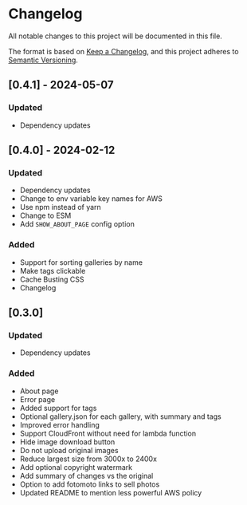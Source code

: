 # Changelog

All notable changes to this project will be documented in this file.

The format is based on [Keep a Changelog](https://keepachangelog.com/en/1.0.0/),
and this project adheres to [Semantic Versioning](https://semver.org/spec/v2.0.0.html).

## [0.4.1] - 2024-05-07

### Updated

- Dependency updates

## [0.4.0] - 2024-02-12

### Updated

- Dependency updates
- Change to env variable key names for AWS
- Use npm instead of yarn
- Change to ESM
- Add `SHOW_ABOUT_PAGE` config option

### Added
- Support for sorting galleries by name
- Make tags clickable
- Cache Busting CSS
- Changelog

## [0.3.0] 

### Updated

- Dependency updates

### Added
- About page
- Error page
- Added support for tags
- Optional gallery.json for each gallery, with summary and tags
- Improved error handling
- Support CloudFront without need for lambda function
- Hide image download button
- Do not upload original images
- Reduce largest size from 3000x to 2400x
- Add optional copyright watermark
- Add summary of changes vs the original
- Option to add fotomoto links to sell photos
- Updated README to mention less powerful AWS policy
